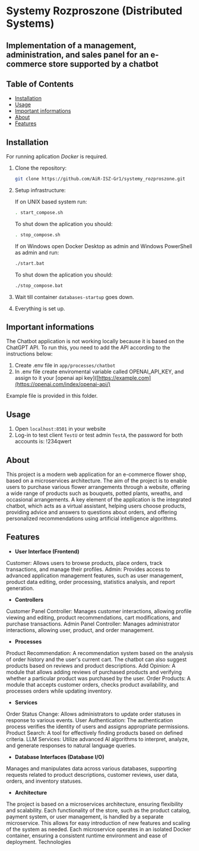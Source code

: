 # Systemy Rozproszone (Distributed Systems)
## Implementation of a management, administration, and sales panel for an e-commerce store supported by a chatbot
## Table of Contents
  
  - [Installation](#installation)
  - [Usage](#usage)
  - [Important informations](#Important_informations)
  - [About](#about)
  - [Features](#features)
## Installation

For running aplication *Docker* is required.

1. Clone the repository:

    ```bash
    git clone https://github.com/AiR-ISZ-Gr1/systemy_rozproszone.git
    ```

2. Setup infrastructure:

    If on UNIX based system run:
    ```bash
    . start_compose.sh
    ```
    To shut down the aplication you should:
    ```bash
    . stop_compose.sh
    ```

   
    If on Windows open Docker Desktop as admin and Windows PowerShell as admin and run:
    ```bash
    ./start.bat
    ```
    To shut down the aplication you should:
    ```bash
    ./stop_compose.bat
    ```
  5. Wait till container `databases-startup` goes down.

  6. Everything is set up.

## Important informations
The Chatbot application is not working locally because it is based on the ChatGPT API. To run this, you need to add the API according to the instructions below:
1. Create .env file in `app/processes/chatbot`
2. In .env file create enviromental variable called OPENAI_API_KEY, and assign to it your [openai api key]([https://example.com](https://openai.com/index/openai-api/)

Example file is provided in this folder.



## Usage

1. Open `localhost:8501` in your website
2. Log-in to test client `TestU` or test admin `TestA`, the password for both accounts is: !234qwert

## About
This project is a modern web application for an e-commerce flower shop, based on a microservices architecture. The aim of the project is to enable users to purchase various flower arrangements through a website, offering a wide range of products such as bouquets, potted plants, wreaths, and occasional arrangements. A key element of the application is the integrated chatbot, which acts as a virtual assistant, helping users choose products, providing advice and answers to questions about orders, and offering personalized recommendations using artificial intelligence algorithms.

## Features

- **User Interface (Frontend)**

Customer: Allows users to browse products, place orders, track transactions, and manage their profiles.
Admin: Provides access to advanced application management features, such as user management, product data editing, order processing, statistics analysis, and report generation.

- **Controllers**

Customer Panel Controller: Manages customer interactions, allowing profile viewing and editing, product recommendations, cart modifications, and purchase transactions.
Admin Panel Controller: Manages administrator interactions, allowing user, product, and order management.

- **Processes**

Product Recommendation: A recommendation system based on the analysis of order history and the user's current cart. The chatbot can also suggest products based on reviews and product descriptions.
Add Opinion: A module that allows adding reviews of purchased products and verifying whether a particular product was purchased by the user.
Order Products: A module that accepts customer orders, checks product availability, and processes orders while updating inventory.

- **Services**

Order Status Change: Allows administrators to update order statuses in response to various events.
User Authentication: The authentication process verifies the identity of users and assigns appropriate permissions.
Product Search: A tool for effectively finding products based on defined criteria.
LLM Services: Utilize advanced AI algorithms to interpret, analyze, and generate responses to natural language queries.

- **Database Interfaces (Database I/O)**

Manages and manipulates data across various databases, supporting requests related to product descriptions, customer reviews, user data, orders, and inventory statuses.

- **Architecture**

The project is based on a microservices architecture, ensuring flexibility and scalability. Each functionality of the store, such as the product catalog, payment system, or user management, is handled by a separate microservice. This allows for easy introduction of new features and scaling of the system as needed. Each microservice operates in an isolated Docker container, ensuring a consistent runtime environment and ease of deployment.
Technologies


